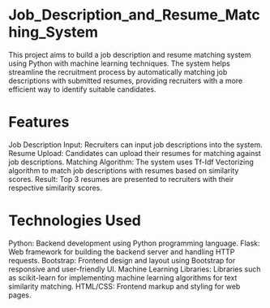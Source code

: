 # Job_Description_and_Resume_Matching_System

This project aims to build a job description and resume matching system using Python with machine learning techniques. The system helps streamline the recruitment process by automatically matching job descriptions with submitted resumes, providing recruiters with a more efficient way to identify suitable candidates.

# Features
Job Description Input: Recruiters can input job descriptions into the system.
Resume Upload: Candidates can upload their resumes for matching against job descriptions.
Matching Algorithm: The system uses Tf-Idf Vectorizing algorithm to match job descriptions with resumes based on similarity scores.
Result: Top 3 resumes are presented to recruiters with their respective similarity scores.

# Technologies Used
Python: Backend development using Python programming language.
Flask: Web framework for building the backend server and handling HTTP requests.
Bootstrap: Frontend design and layout using Bootstrap for responsive and user-friendly UI.
Machine Learning Libraries: Libraries such as scikit-learn for implementing machine learning algorithms for text similarity matching.
HTML/CSS: Frontend markup and styling for web pages.
